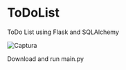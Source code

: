 # ToDoList
ToDo List using Flask and SQLAlchemy


![Captura](https://user-images.githubusercontent.com/12845042/124390760-494bdb00-dced-11eb-9e71-61d6db0da1d4.PNG)


Download and run main.py
